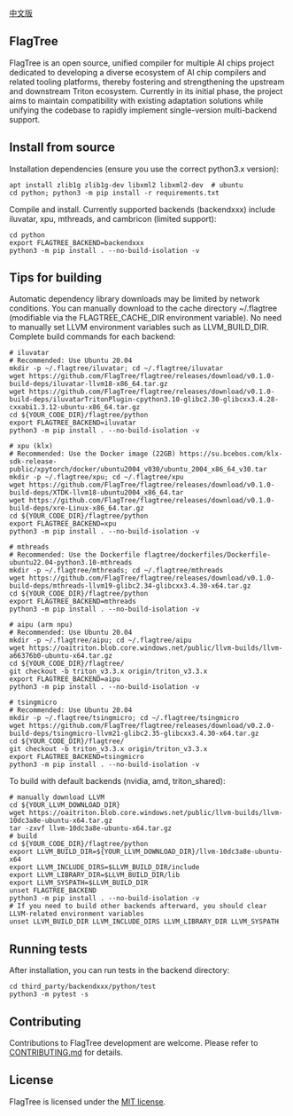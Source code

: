 [中文版](./README_cn.md)

## FlagTree

FlagTree is an open source, unified compiler for multiple AI chips project dedicated to developing a diverse ecosystem of AI chip compilers and related tooling platforms, thereby fostering and strengthening the upstream and downstream Triton ecosystem. Currently in its initial phase, the project aims to maintain compatibility with existing adaptation solutions while unifying the codebase to rapidly implement single-version multi-backend support.

## Install from source
Installation dependencies (ensure you use the correct python3.x version):
```shell
apt install zlib1g zlib1g-dev libxml2 libxml2-dev  # ubuntu
cd python; python3 -m pip install -r requirements.txt
```

Compile and install. Currently supported backends (backendxxx) include iluvatar, xpu, mthreads, and cambricon (limited support):
```shell
cd python
export FLAGTREE_BACKEND=backendxxx
python3 -m pip install . --no-build-isolation -v
```

## Tips for building

Automatic dependency library downloads may be limited by network conditions. You can manually download to the cache directory ~/.flagtree (modifiable via the FLAGTREE_CACHE_DIR environment variable). No need to manually set LLVM environment variables such as LLVM_BUILD_DIR.
Complete build commands for each backend:
```shell
# iluvatar
# Recommended: Use Ubuntu 20.04
mkdir -p ~/.flagtree/iluvatar; cd ~/.flagtree/iluvatar
wget https://github.com/FlagTree/flagtree/releases/download/v0.1.0-build-deps/iluvatar-llvm18-x86_64.tar.gz
wget https://github.com/FlagTree/flagtree/releases/download/v0.1.0-build-deps/iluvatarTritonPlugin-cpython3.10-glibc2.30-glibcxx3.4.28-cxxabi1.3.12-ubuntu-x86_64.tar.gz
cd ${YOUR_CODE_DIR}/flagtree/python
export FLAGTREE_BACKEND=iluvatar
python3 -m pip install . --no-build-isolation -v
```
```shell
# xpu (klx)
# Recommended: Use the Docker image (22GB) https://su.bcebos.com/klx-sdk-release-public/xpytorch/docker/ubuntu2004_v030/ubuntu_2004_x86_64_v30.tar
mkdir -p ~/.flagtree/xpu; cd ~/.flagtree/xpu
wget https://github.com/FlagTree/flagtree/releases/download/v0.1.0-build-deps/XTDK-llvm18-ubuntu2004_x86_64.tar
wget https://github.com/FlagTree/flagtree/releases/download/v0.1.0-build-deps/xre-Linux-x86_64.tar.gz
cd ${YOUR_CODE_DIR}/flagtree/python
export FLAGTREE_BACKEND=xpu
python3 -m pip install . --no-build-isolation -v
```
```shell
# mthreads
# Recommended: Use the Dockerfile flagtree/dockerfiles/Dockerfile-ubuntu22.04-python3.10-mthreads
mkdir -p ~/.flagtree/mthreads; cd ~/.flagtree/mthreads
wget https://github.com/FlagTree/flagtree/releases/download/v0.1.0-build-deps/mthreads-llvm19-glibc2.34-glibcxx3.4.30-x64.tar.gz
cd ${YOUR_CODE_DIR}/flagtree/python
export FLAGTREE_BACKEND=mthreads
python3 -m pip install . --no-build-isolation -v
```
```shell
# aipu (arm npu)
# Recommended: Use Ubuntu 20.04
mkdir -p ~/.flagtree/aipu; cd ~/.flagtree/aipu
wget https://oaitriton.blob.core.windows.net/public/llvm-builds/llvm-a66376b0-ubuntu-x64.tar.gz
cd ${YOUR_CODE_DIR}/flagtree/
git checkout -b triton_v3.3.x origin/triton_v3.3.x
export FLAGTREE_BACKEND=aipu
python3 -m pip install . --no-build-isolation -v
```
```shell
# tsingmicro
# Recommended: Use Ubuntu 20.04
mkdir -p ~/.flagtree/tsingmicro; cd ~/.flagtree/tsingmicro
wget https://github.com/FlagTree/flagtree/releases/download/v0.2.0-build-deps/tsingmicro-llvm21-glibc2.35-glibcxx3.4.30-x64.tar.gz
cd ${YOUR_CODE_DIR}/flagtree/
git checkout -b triton_v3.3.x origin/triton_v3.3.x
export FLAGTREE_BACKEND=tsingmicro
python3 -m pip install . --no-build-isolation -v
```

To build with default backends (nvidia, amd, triton_shared):
```shell
# manually download LLVM
cd ${YOUR_LLVM_DOWNLOAD_DIR}
wget https://oaitriton.blob.core.windows.net/public/llvm-builds/llvm-10dc3a8e-ubuntu-x64.tar.gz
tar -zxvf llvm-10dc3a8e-ubuntu-x64.tar.gz
# build
cd ${YOUR_CODE_DIR}/flagtree/python
export LLVM_BUILD_DIR=${YOUR_LLVM_DOWNLOAD_DIR}/llvm-10dc3a8e-ubuntu-x64
export LLVM_INCLUDE_DIRS=$LLVM_BUILD_DIR/include
export LLVM_LIBRARY_DIR=$LLVM_BUILD_DIR/lib
export LLVM_SYSPATH=$LLVM_BUILD_DIR
unset FLAGTREE_BACKEND
python3 -m pip install . --no-build-isolation -v
# If you need to build other backends afterward, you should clear LLVM-related environment variables
unset LLVM_BUILD_DIR LLVM_INCLUDE_DIRS LLVM_LIBRARY_DIR LLVM_SYSPATH
```

## Running tests

After installation, you can run tests in the backend directory:
```shell
cd third_party/backendxxx/python/test
python3 -m pytest -s
```

## Contributing

Contributions to FlagTree development are welcome. Please refer to [CONTRIBUTING.md](/CONTRIBUTING_cn.md) for details.

## License

FlagTree is licensed under the [MIT license](/LICENSE).
